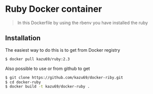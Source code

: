 Ruby Docker container
====================

> In this Dockerfile by using the rbenv you have installed the ruby

Installation
-----

The easiest way to do this is to get from Docker registry

```sh
$ docker pull kazu69/ruby:2.3
```

Also possible to use or from github to get

```sh
$ git clone https://github.com/kazu69/docker-riby.git
$ cd docker-ruby
$ docker build -t kazu69/docker-ruby .
```

